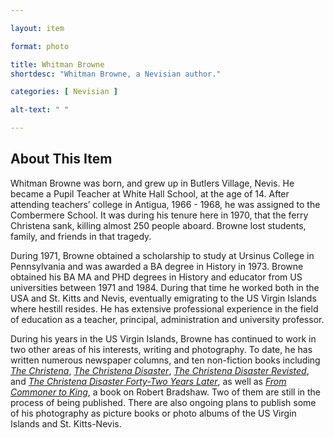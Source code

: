 ```yaml
--- 

layout: item

format: photo 

title: Whitman Browne
shortdesc: "Whitman Browne, a Nevisian author."

categories: [ Nevisian ] 

alt-text: " "

--- 
```


## About This Item 

Whitman Browne was born, and grew up in Butlers Village, Nevis.  He became a Pupil Teacher at White Hall School, at the age of 14.  After attending teachers’ college in Antigua, 1966 - 1968, he was assigned to the Combermere School.  It was during his tenure here in 1970, that the ferry Christena sank, killing almost 250 people aboard.  Browne lost students, family, and friends in that tragedy.

During 1971, Browne obtained a scholarship to study at Ursinus College in Pennsylvania and was awarded a BA degree in History in 1973.  Browne obtained his BA MA and PHD degrees in History and educator from US universities between 1971 and 1984. During that time he worked both in the USA and St. Kitts and Nevis, eventually emigrating to the US Virgin Islands where hestill resides. He has extensive professional experience in the field of education as a teacher, principal, administration and university professor.

During his years in the US Virgin Islands, Browne has continued to work in two other areas of his interests, writing and photography.  To date, he has written numerous newspaper columns, and ten non-fiction books including _[The Christena](https://cfbcworks.github.io/Independence40SKN/items/SKN_IN20.html)_, _[The Christena Disaster](https://cfbcworks.github.io/Independence40SKN/items/SKN_IN17.html)_, _[The Christena Disaster Revisted](https://cfbcworks.github.io/Independence40SKN/items/SKN_IN18.html)_, and _[The Christena Disaster Forty-Two Years Later](https://cfbcworks.github.io/Independence40SKN/items/SKN_IN19.html)_, as well as _[From Commoner to King](https://cfbcworks.github.io/Independence40SKN/items/SKN_IN21.html)_, a book on Robert Bradshaw. Two of them are still in the process of being published. There are also ongoing plans to publish some of his photography as picture books or photo albums of the US Virgin Islands and St. Kitts-Nevis.
